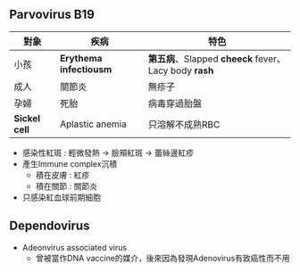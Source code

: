 ## Parvovirus B19
| 對象        | 疾病                 | 特色                                         |
|-------------|----------------------|----------------------------------------------|
| 小孩        | **Erythema infectiousm** | **第五病**、Slapped **cheeck** fever、Lacy body **rash** |
| 成人        | 關節炎               | 無疹子                                       |
| 孕婦        | 死胎                 | 病毒穿過胎盤                                 |
| **Sickel cell** | Aplastic anemia      | 只溶解不成熟RBC                              |
- 感染性紅斑 : 輕微發熱 -> 臉頰紅斑 -> 蕾絲邊紅疹
- 產生Immune complex沉積
	- 積在皮膚 : 紅疹
	- 積在關節 : 關節炎
- 只感染紅血球前期細胞
## Dependovirus
- Adeonvirus associated virus
	- 曾被當作DNA vaccine的媒介，後來因為發現Adenovirus有致癌性而不用
